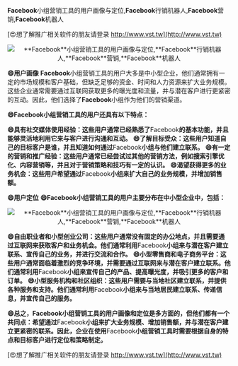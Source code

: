 **Facebook**小组营销工具的用户画像与定位,**Facebook**行销机器人,**Facebook**营销,**Facebook**机器人

[😍想了解推广相关软件的朋友请登录 http://www.vst.tw](http://www.vst.tw)

 <center><img src="https://vst.tw/MP4/tuiguang/png/0.png" alt="**Facebook**小组营销工具的用户画像与定位,**Facebook**行销机器人,**Facebook**营销,**Facebook**机器人"></center>

**😄用户画像**
**Facebook**小组营销工具的用户大多是中小型企业，他们通常拥有一定的市场规模和客户基础，但缺乏足够的资金、时间和人力资源来扩大业务规模。这些企业通常需要通过互联网获取更多的曝光度和流量，并与潜在客户进行更紧密的互动。因此，他们选择了**Facebook**小组作为他们的营销渠道。

**😄**Facebook**小组营销工具的用户还具有以下特点：**

**😄具有社交媒体使用经验：这些用户通常已经熟悉了**Facebook**的基本功能，并且能够灵活地利用它来与客户进行沟通和互动。**
**😄了解目标受众：这些用户知道自己的目标客户是谁，并且知道如何通过**Facebook**小组与他们建立联系。**
**😄有一定的营销和推广经验：这些用户通常已经尝试过其他的营销方法，例如搜索引擎优化、内容营销等，并且对于营销策略和技巧有一定的认识。**
**😄渴望获得更多的业务机会：这些用户希望通过**Facebook**小组来扩大自己的业务规模，并增加销售额。**

**😄用户定位**
**😄**Facebook**小组营销工具的用户主要分布在中小型企业中，包括：**

 <center><img src="https://vst.tw/MP4/tuiguang/png/5.png" alt="**Facebook**小组营销工具的用户画像与定位,**Facebook**行销机器人,**Facebook**营销,**Facebook**机器人"></center>

**😄自由职业者和小型创业公司：这些用户通常没有固定的办公地点，并且需要通过互联网来获取客户和业务机会。他们通常利用**Facebook**小组来与潜在客户建立联系、宣传自己的业务，并进行交流和合作。**
**😄小型零售商和电子商务平台：这些用户通常面临着激烈的竞争环境，并需要通过互联网来与潜在客户建立联系。他们通常利用**Facebook**小组来宣传自己的产品、提高曝光度，并吸引更多的客户和订单。**
**😄小型服务机构和社区组织：这些用户需要与当地社区建立联系，并提供各种服务和支持。他们通常利用**Facebook**小组来与当地居民建立联系、传递信息，并宣传自己的服务。**

**😄总之，**Facebook**小组营销工具的用户画像和定位是多方面的，但他们都有一个共同点：希望通过**Facebook**小组来扩大业务规模、增加销售额，并与潜在客户建立更紧密的联系。因此，企业在使用**Facebook**小组营销工具时需要根据自身的特点和目标客户进行定位和策略制定。**

[😍想了解推广相关软件的朋友请登录 http://www.vst.tw](http://www.vst.tw)



